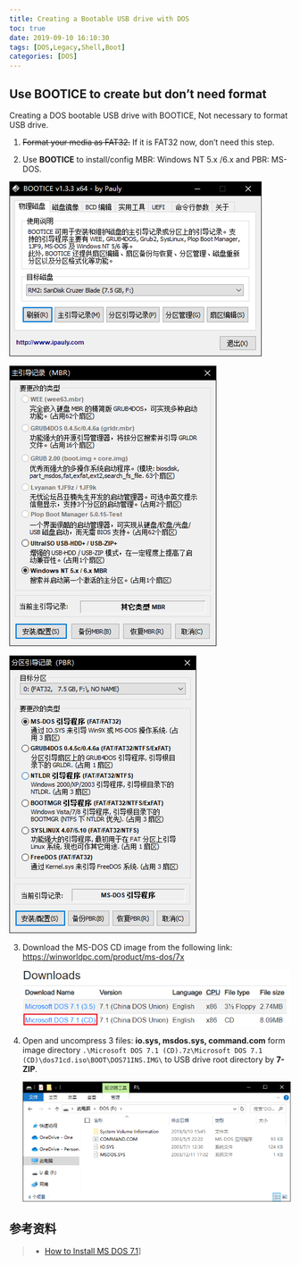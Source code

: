 ```yaml
---
title: Creating a Bootable USB drive with DOS
toc: true
date: 2019-09-10 16:10:30
tags: [DOS,Legacy,Shell,Boot]
categories: [DOS]
---
```




<!--more-->

## Use BOOTICE to create but don’t need format

Creating a DOS bootable USB drive with BOOTICE, Not necessary to format USB drive.

1. ~~Format your media as FAT32.~~ If it is FAT32 now, don’t need this step.

2. Use **BOOTICE** to install/config MBR: Windows NT 5.x /6.x  and PBR: MS-DOS.
  
  ![1568172335906](Creating-a-Bootable-USB-drive-with-MS-DOS/BOOTICE.png)
  
  ![BOOTICE-MBR](Creating-a-Bootable-USB-drive-with-MS-DOS/BOOTICE-MBR)
  
  ![BOOTICE-PBR](Creating-a-Bootable-USB-drive-with-MS-DOS/BOOTICE-PBR)
  
3. Download the MS-DOS CD image from the following link: https://winworldpc.com/product/ms-dos/7x

   ![MS-DOS-CD](Creating-a-Bootable-USB-drive-with-MS-DOS/MS-DOS-CD.png)

4. Open and uncompress 3 files: **io.sys, msdos.sys, command.com** form image directory `.\Microsoft DOS 7.1 (CD).7z\Microsoft DOS 7.1 (CD)\dos71cd.iso\BOOT\DOS71INS.IMG\` to USB drive root directory by **7-ZIP**.

   ![DOS-Bootable-Drive](Creating-a-Bootable-USB-drive-with-MS-DOS/DOS-Bootable-Drive.png)

## 参考资料

> - [How to Install MS DOS 7.1](https://www.wikihow.com/Install-MS-DOS-7.1)]
